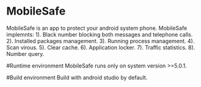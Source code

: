 # MobileSafe
MobileSafe is an app to protect your android system phone.
MobileSafe implemnts:
1). Black number blocking both messages and telephone calls.
2). Installed packages management.
3). Running process management.
4). Scan virous.
5). Clear cache.
6). Application locker.
7). Traffic statistics.
8). Number query.

#Runtime environment
MobileSafe runs only on system version >=5.0.1.

#Build environment
Build with android studio by default.
